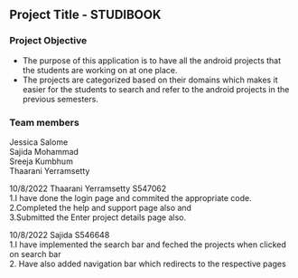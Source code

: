 ## Project Title - STUDIBOOK

### Project Objective <a name="objective"></a>
 -	The purpose of this application is to have all the android projects that the students are working on at one place.
 - 	The projects are categorized based on their domains which makes it easier for the students to search and refer to the android projects in the previous semesters.
 
### Team members
Jessica Salome </br>
Sajida Mohammad  </br>
Sreeja Kumbhum </br>
Thaarani Yerramsetty </br>

<p>
 10/8/2022 Thaarani Yerramsetty S547062 </br>
 1.I have done the login page and commited the appropriate code.</br>
 2.Completed the help and support page also and</br>
 3.Submitted the Enter project details page also.</p>

<p>
 10/8/2022 Sajida S546648 </br>
 1.I have implemented the search bar and feched the projects when clicked on search bar</br>
 2. Have also added navigation bar which redirects to the respective pages </br>
</p>
